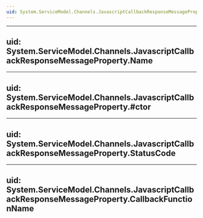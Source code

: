 ```yaml
---
uid: System.ServiceModel.Channels.JavascriptCallbackResponseMessageProperty
---
```


---
uid: System.ServiceModel.Channels.JavascriptCallbackResponseMessageProperty.Name
---

---
uid: System.ServiceModel.Channels.JavascriptCallbackResponseMessageProperty.#ctor
---

---
uid: System.ServiceModel.Channels.JavascriptCallbackResponseMessageProperty.StatusCode
---

---
uid: System.ServiceModel.Channels.JavascriptCallbackResponseMessageProperty.CallbackFunctionName
---
